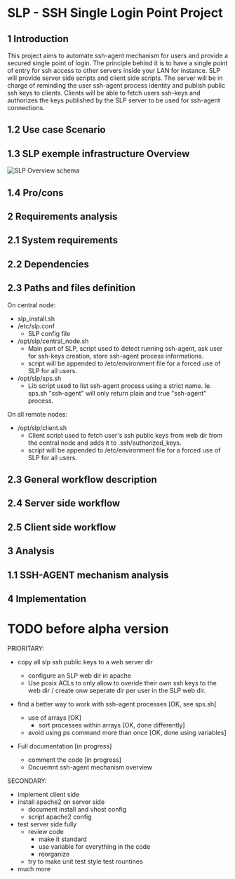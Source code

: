 SLP - SSH Single Login Point Project
===

1 Introduction
--------

This project aims to automate ssh-agent mechanism for users and provide a secured single point of login. The principle behind it is to have a single point of entry for ssh access to other servers inside your LAN for instance. SLP will provide server side scripts and client side scripts. The server will be in charge of reminding the user ssh-agent process identity and publish public ssh keys to clients. Clients will be able to fetch users ssh-keys and authorizes the keys published by the SLP server to be used for ssh-agent connections.

1.2 Use case Scenario
--------

1.3 SLP exemple infrastructure Overview
--------

![SLP Overview schema](https://www.lucidchart.com/publicSegments/view/51abe29b-f344-465c-b2b9-29720a005a97/image.png "SLP Overview schema")

1.4 Pro/cons
--------

2 Requirements analysis
--------

2.1 System requirements
--------

2.2 Dependencies
--------

2.3 Paths and files definition
--------

On central node:
- slp_install.sh
- /etc/slp.conf
  - SLP config file
- /opt/slp/central_node.sh
  - Main part of SLP, script used to detect running ssh-agent, ask user for ssh-keys creation, store ssh-agent process informations.
  - script will be appended to /etc/environment file for a forced use of SLP for all users.
- /opt/slp/sps.sh
  - Lib script used to list ssh-agent process using a strict name. Ie. sps.sh "ssh-agent" will only return plain and true "ssh-agent" process. 

On all remote nodes:
- /opt/slp/client.sh
  - Client script used to fetch user's ssh public keys from web dir from the central node and adds it to .ssh/authorized_keys.
  - script  will be appended to /etc/environment file for a forced use of SLP for all users.

2.3 General workflow description
--------

2.4 Server side workflow
--------

2.5 Client side workflow
--------

3 Analysis
--------

1.1 SSH-AGENT mechanism analysis
--------

4 Implementation
--------


TODO before alpha version
===

PRIORITARY:
- copy all slp ssh public keys to a web server dir
  - configure an SLP web dir in apache
  - Use posix ACLs to only allow to overide their own ssh keys to the web dir / create onw seperate dir per user in the SLP web dir.

- find a better way to work with ssh-agent processes [OK, see sps.sh]
  - use of arrays [OK]
    - sort processes within arrays [OK, done differently]
  - avoid using ps command more than once [OK, done using variables]
  
- Full documentation [in progress]
  - comment the code [in progress]
  - Docuemnt ssh-agent mechanism overview

SECONDARY:
- implement client side
- install apache2 on server side
  - document install and vhost config
  - script apache2 config
- test server side fully
  - review code
    - make it standard
    - use variable for everything in the code
    - reorganize
  - try to make unit test style test rountines
- much more

